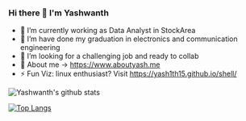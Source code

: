 ### Hi there 👋 I'm Yashwanth 


- 🔭 I’m currently working as Data Analyst in StockArea
- 🌱 I’m have done my graduation in electronics and communication engineering
- 🤝 I’m looking for a challenging job and ready to collab
- 💬 About me -> https://www.aboutyash.me
- ⚡ Fun Viz: linux enthusiast? Visit https://yash1th15.github.io/shell/

![Yashwanth's github stats](https://github-readme-stats.vercel.app/api?username=yash1th15\&include_all_commits=true\&repo=github-readme-stats\&title_color=fff\&icon_color=f9f9f9\&text_color=9f9f9f\&bg_color=151515)

[![Top Langs](https://github-readme-stats.vercel.app/api/top-langs/?username=yash1th15)](https://github.com/yash1th15/github-readme-stats)
